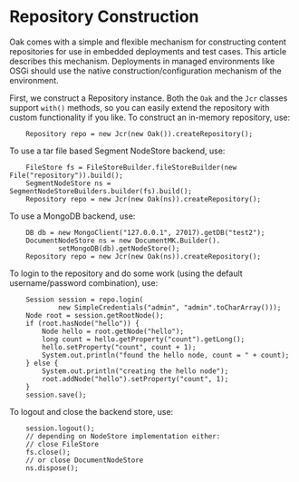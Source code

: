 <!--
   Licensed to the Apache Software Foundation (ASF) under one or more
   contributor license agreements.  See the NOTICE file distributed with
   this work for additional information regarding copyright ownership.
   The ASF licenses this file to You under the Apache License, Version 2.0
   (the "License"); you may not use this file except in compliance with
   the License.  You may obtain a copy of the License at

       http://www.apache.org/licenses/LICENSE-2.0

   Unless required by applicable law or agreed to in writing, software
   distributed under the License is distributed on an "AS IS" BASIS,
   WITHOUT WARRANTIES OR CONDITIONS OF ANY KIND, either express or implied.
   See the License for the specific language governing permissions and
   limitations under the License.
  -->

# Repository Construction

Oak comes with a simple and flexible mechanism for constructing content repositories
for use in embedded deployments and test cases. This article describes this
mechanism. Deployments in managed environments like OSGi should use the native
construction/configuration mechanism of the environment.

First, we construct a Repository instance.
Both the `Oak` and the `Jcr` classes support `with()` methods, 
so you can easily extend the repository with custom functionality if you like.
To construct an in-memory repository, use:

        Repository repo = new Jcr(new Oak()).createRepository();

To use a tar file based Segment NodeStore backend, use:

        FileStore fs = FileStoreBuilder.fileStoreBuilder(new File("repository")).build();
        SegmentNodeStore ns = SegmentNodeStoreBuilders.builder(fs).build();
        Repository repo = new Jcr(new Oak(ns)).createRepository();

To use a MongoDB backend, use:

        DB db = new MongoClient("127.0.0.1", 27017).getDB("test2");
        DocumentNodeStore ns = new DocumentMK.Builder().
                setMongoDB(db).getNodeStore();
        Repository repo = new Jcr(new Oak(ns)).createRepository();

To login to the repository and do some work (using
the default username/password combination), use:

        Session session = repo.login(
                new SimpleCredentials("admin", "admin".toCharArray()));
        Node root = session.getRootNode();
        if (root.hasNode("hello")) {
            Node hello = root.getNode("hello");
            long count = hello.getProperty("count").getLong();
            hello.setProperty("count", count + 1);
            System.out.println("found the hello node, count = " + count);
        } else {
            System.out.println("creating the hello node");
            root.addNode("hello").setProperty("count", 1);
        }
        session.save();
        
To logout and close the backend store, use:
        
        session.logout();
        // depending on NodeStore implementation either:
        // close FileStore
        fs.close();
        // or close DocumentNodeStore
        ns.dispose();
